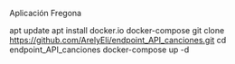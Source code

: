 Aplicación Fregona

apt update
apt install docker.io docker-compose
git clone https://github.com/ArelyEli/endpoint_API_canciones.git
cd endpoint_API_canciones
docker-compose up -d
